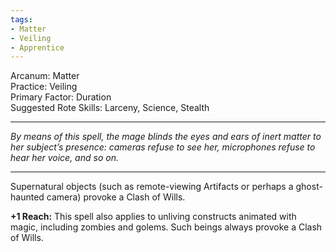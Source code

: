 ```yaml
---
tags:
- Matter
- Veiling
- Apprentice
---
```


Arcanum: Matter\
Practice: Veiling\
Primary Factor: Duration\
Suggested Rote Skills: Larceny, Science, Stealth

---

_By means of this spell, the mage blinds the eyes and ears of inert matter to her subject’s presence: cameras refuse to see her, microphones refuse to hear her voice, and so on._

---

Supernatural objects (such as remote-viewing Artifacts or perhaps a ghost-haunted camera) provoke a Clash of Wills.

**+1 Reach:** This spell also applies to unliving constructs animated with magic, including zombies and golems. Such beings always provoke a Clash of Wills.